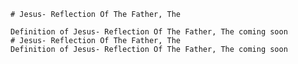 
    # Jesus- Reflection Of The Father, The

    Definition of Jesus- Reflection Of The Father, The coming soon
    # Jesus- Reflection Of The Father, The
    Definition of Jesus- Reflection Of The Father, The coming soon